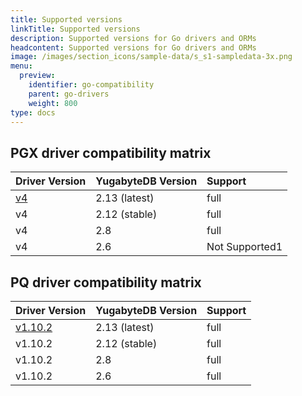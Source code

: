 ```yaml
---
title: Supported versions
linkTitle: Supported versions
description: Supported versions for Go drivers and ORMs
headcontent: Supported versions for Go drivers and ORMs
image: /images/section_icons/sample-data/s_s1-sampledata-3x.png
menu:
  preview:
    identifier: go-compatibility
    parent: go-drivers
    weight: 800
type: docs
---
```


## PGX driver compatibility matrix

| Driver Version | YugabyteDB Version | Support |
| :------------- | :----------------- | :------ |
| [v4](https://github.com/jackc/pgx/v4) | 2.13 (latest) | full
| v4 |  2.12 (stable) | full
| v4 |  2.8 | full
| v4 |  2.6 | Not Supported1

[comment]: <> (| v4 | 2.6 | Not Supported)

## PQ driver compatibility matrix

| Driver Version | YugabyteDB Version | Support |
| :------------- | :----------------- | :------ |
| [v1.10.2](https://github.com/lib/pq/releases/tag/v1.10.2) | 2.13 (latest) | full
| v1.10.2 |  2.12 (stable) | full
| v1.10.2 |  2.8  | full
| v1.10.2 |  2.6  | full

[comment]: <> (| v1.10.2 | 2.6 | full)
